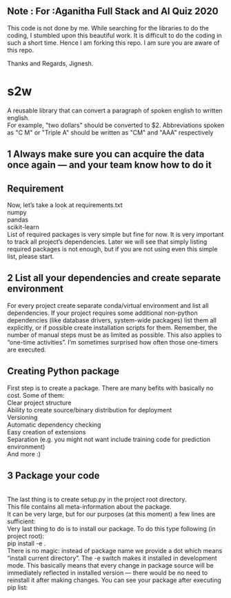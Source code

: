 
## Note : For :Aganitha Full Stack and AI Quiz 2020 
This code is not done by me. While searching for the libraries to do the coding, I stumbled upon this beautiful work. It is difficult to do the coding in such a short time.
Hence I am forking this repo. I am sure you are aware of this repo.

Thanks and Regards,
Jignesh.

# s2w
A reusable library that can convert a paragraph of spoken english to written english.<br>
For example, "two dollars" should be converted to $2. Abbreviations spoken as "C M" or "Triple A" should be written as "CM" and "AAA" respectively


## 1 Always make sure you can acquire the data once again — and your team know how to do it

## Requirement

Now, let’s take a look at requirements.txt<br>
numpy<br>
pandas<br>
scikit-learn<br>
List of required packages is very simple but fine for now. It is very important to track all project’s dependencies. Later we will see that simply listing required packages is not enough, but if you are not using even this simple list, please start.

## 2 List all your dependencies and create separate environment
For every project create separate conda/virtual environment and list all dependencies. If your project requires some additional non-python dependencies (like database drivers, system-wide packages) list them all explicitly, or if possible create installation scripts for them. Remember, the number of manual steps must be as limited as possible. This also applies to “one-time activities”. I’m sometimes surprised how often those one-timers are executed.

## Creating Python package
First step is to create a package. There are many befits with basically no cost. Some of them:<br>
Clear project structure<br>
Ability to create source/binary distribution for deployment<br>
Versioning<br>
Automatic dependency checking<br>
Easy creation of extensions<br>
Separation (e.g. you might not want include training code for prediction environment)<br>
And more :)<br>

## 3 Package your code
<br>
The last thing is to create setup.py in the project root directory.<br>
This file contains all meta-information about the package. <br>
It can be very large, but for our purposes (at this moment) a few lines are sufficient:
<br>
Very last thing to do is to install our package. To do this type following (in project root):<br>
pip install -e .<br>
There is no magic: instead of package name we provide a dot which means “install current directory”. The -e switch makes it installed in development mode. This basically means that every change in package source will be immediately reflected in installed version — there would be no need to reinstall it after making changes. You can see your package after executing<br> pip list:

